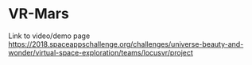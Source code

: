 # VR-Mars
Link to video/demo page
https://2018.spaceappschallenge.org/challenges/universe-beauty-and-wonder/virtual-space-exploration/teams/locusvr/project
